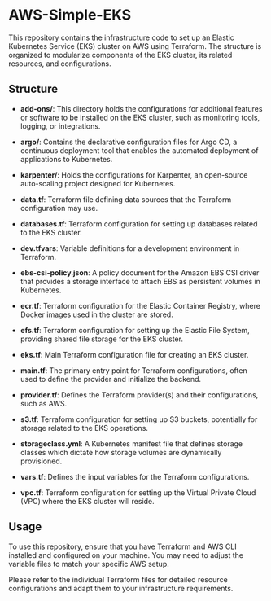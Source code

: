 # AWS-Simple-EKS

This repository contains the infrastructure code to set up an Elastic Kubernetes Service (EKS) cluster on AWS using Terraform. The structure is organized to modularize components of the EKS cluster, its related resources, and configurations.

## Structure

- **add-ons/**: This directory holds the configurations for additional features or software to be installed on the EKS cluster, such as monitoring tools, logging, or integrations.
  
- **argo/**: Contains the declarative configuration files for Argo CD, a continuous deployment tool that enables the automated deployment of applications to Kubernetes.
  
- **karpenter/**: Holds the configurations for Karpenter, an open-source auto-scaling project designed for Kubernetes.

- **data.tf**: Terraform file defining data sources that the Terraform configuration may use.

- **databases.tf**: Terraform configuration for setting up databases related to the EKS cluster.

- **dev.tfvars**: Variable definitions for a development environment in Terraform.

- **ebs-csi-policy.json**: A policy document for the Amazon EBS CSI driver that provides a storage interface to attach EBS as persistent volumes in Kubernetes.

- **ecr.tf**: Terraform configuration for the Elastic Container Registry, where Docker images used in the cluster are stored.

- **efs.tf**: Terraform configuration for setting up the Elastic File System, providing shared file storage for the EKS cluster.

- **eks.tf**: Main Terraform configuration file for creating an EKS cluster.

- **main.tf**: The primary entry point for Terraform configurations, often used to define the provider and initialize the backend.

- **provider.tf**: Defines the Terraform provider(s) and their configurations, such as AWS.

- **s3.tf**: Terraform configuration for setting up S3 buckets, potentially for storage related to the EKS operations.

- **storageclass.yml**: A Kubernetes manifest file that defines storage classes which dictate how storage volumes are dynamically provisioned.

- **vars.tf**: Defines the input variables for the Terraform configurations.

- **vpc.tf**: Terraform configuration for setting up the Virtual Private Cloud (VPC) where the EKS cluster will reside.

## Usage

To use this repository, ensure that you have Terraform and AWS CLI installed and configured on your machine. You may need to adjust the variable files to match your specific AWS setup.

Please refer to the individual Terraform files for detailed resource configurations and adapt them to your infrastructure requirements.
